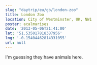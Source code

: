 ```yaml
---
slug: "daytrip/eu/gb/london-zoo"
title: London Zoo
location: City of Westminster, UK, NW1
poster: acalmarises
date: '2013-05-06T21:41:00'
lat: '51.535017818387956'
lng: '-0.15404462814331055'
url: null
---
```


I'm guessing they have animals here.
